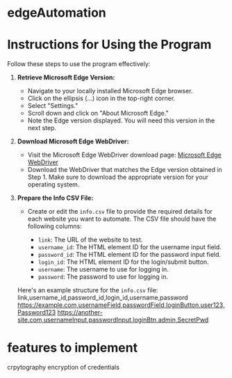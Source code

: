 # edgeAutomation

# Instructions for Using the Program

Follow these steps to use the program effectively:

1. **Retrieve Microsoft Edge Version:**
   - Navigate to your locally installed Microsoft Edge browser.
   - Click on the ellipsis (...) icon in the top-right corner.
   - Select "Settings."
   - Scroll down and click on "About Microsoft Edge."
   - Note the Edge version displayed. You will need this version in the next step.

2. **Download Microsoft Edge WebDriver:**
   - Visit the Microsoft Edge WebDriver download page: [Microsoft Edge WebDriver](https://developer.microsoft.com/en-us/microsoft-edge/tools/webdriver/)
   - Download the WebDriver that matches the Edge version obtained in Step 1. Make sure to download the appropriate version for your operating system.

3. **Prepare the Info CSV File:**
   - Create or edit the `info.csv` file to provide the required details for each website you want to automate. The CSV file should have the following columns:
   
     - `link`: The URL of the website to test.
     - `username_id`: The HTML element ID for the username input field.
     - `password_id`: The HTML element ID for the password input field.
     - `login_id`: The HTML element ID for the login/submit button.
     - `username`: The username to use for logging in.
     - `password`: The password to use for logging in.

   Here's an example structure for the `info.csv` file: <br>
   link,username_id,password_id,login_id,username,password
   https://example.com,usernameField,passwordField,loginButton,user123,Password123
   https://another-site.com,usernameInput,passwordInput,loginBtn,admin,SecretPwd

    

# features to implement
crpytography encryption of credentials <br>